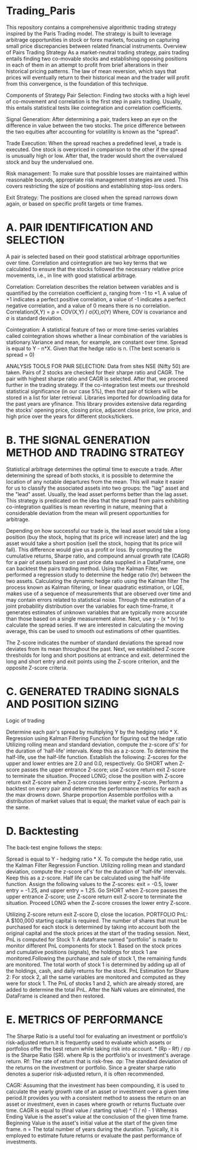 # Trading_Paris
This repository contains a comprehensive algorithmic trading strategy inspired by the Paris Trading model. The strategy is built to leverage arbitrage opportunities in stock or forex markets, focusing on capturing small price discrepancies between related financial instruments.
Overview of Pairs Trading Strategy As a market-neutral trading strategy, pairs trading entails finding two co-movable stocks and establishing opposing positions in each of them in an attempt to profit from brief alterations in their historical pricing patterns. The law of mean reversion, which says that prices will eventually return to their historical mean and the trader will profit from this convergence, is the foundation of this technique.

Components of Strategy Pair Selection: Finding two stocks with a high level of co-movement and correlation is the first step in pairs trading. Usually, this entails statistical tests like cointegration and correlation coefficients.

Signal Generation: After determining a pair, traders keep an eye on the difference in value between the two stocks. The price difference between the two equities after accounting for volatility is known as the "spread".

Trade Execution: When the spread reaches a predefined level, a trade is executed. One stock is overpriced in comparison to the other if the spread is unusually high or low. After that, the trader would short the overvalued stock and buy the undervalued one.

Risk management: To make sure that possible losses are maintained within reasonable bounds, appropriate risk management strategies are used. This covers restricting the size of positions and establishing stop-loss orders.

Exit Strategy: The positions are closed when the spread narrows down again, or based on specific profit targets or time frames.

# A. PAIR IDENTIFICATION AND SELECTION

A pair is selected based on their good statistical arbitrage opportunities over time.
Correlation and cointegration are two key terms that we calculated to ensure that the stocks followed the necessary relative price movements, i.e., in line with good statistical arbitrage. 

Correlation: Correlation describes the relation between variables and is quantified by the correlation coefficient ρ, ranging from -1 to +1. A value of +1 indicates a perfect positive correlation, a value of -1 indicates a perfect negative correlation, and a value of 0 means there is no correlation. Correlation(X,Y) = ρ = COV(X,Y) / σ(X),σ(Y) Where, COV is covariance and σ is standard deviation.

Cointegration: A statistical feature of two or more time-series variables called cointegration shows whether a linear combination of the variables is stationary.Variance and mean, for example, are constant over time. Spread is equal to Y - n*X. Given that the hedge ratio is n. (The best scenario is spread = 0)

ANALYSIS TOOLS FOR PAIR SELECTION: Data from sites NSE (Nifty 50) are taken. Pairs of 2 stocks are checked for their sharpe ratio and CAGR. The pair with highest sharpe ratio and CAGR is selected. After that, we proceed further in the trading strategy. If the co-integration test meets our threshold statistical significance (in our case 5%), then that pair of tickers will be stored in a list for later retrieval. Libraries imported for downloading data for the past years are yfinance. This library provides extensive data regarding the stocks' opening price, closing price, adjacent close price, low price, and high price over the years for different stocks/tickers.

# B. THE SIGNAL GENERATION METHOD AND TRADING STRATEGY

Statistical arbitrage determines the optimal time to execute a trade. After determining the spread of both stocks, it is possible to determine the location of any notable departures from the mean. This will make it easier for us to classify the associated assets into two groups: the "lag" asset and the "lead" asset. Usually, the lead asset performs better than the lag asset. This strategy is predicated on the idea that the spread from pairs exhibiting co-integration qualities is mean reverting in nature, meaning that a considerable deviation from the mean will present opportunities for arbitrage.

Depending on how successful our trade is, the lead asset would take a long position (buy the stock, hoping that its price will increase later) and the lag asset would take a short position (sell the stock, hoping that its price will fall). This difference would give us a profit or loss. By computing the cumulative returns, Sharpe ratio, and compound annual growth rate (CAGR) for a pair of assets based on past price data supplied in a DataFrame, one can backtest the pairs trading method. 
Using the Kalman Filter, we performed a regression study to determine the hedge ratio (hr) between the two assets. Calculating the dynamic hedge ratio using the Kalman filter The process known as Kalman filtering, or linear quadratic estimation, or LQE, makes use of a sequence of measurements that are observed over time and may contain errors related to statistical noise. Through the estimation of a joint probability distribution over the variables for each time-frame, it generates estimates of unknown variables that are typically more accurate than those based on a single measurement alone.
Next, use y - (x * hr) to calculate the spread series. If we are interested in calculating the moving average, this can be used to smooth out estimations of other quantities.

The Z-score indicates the number of standard deviations the spread now deviates from its mean throughout the past. Next, we established Z-score thresholds for long and short positions at entrance and exit. determined the long and short entry and exit points using the Z-score criterion, and the opposite Z-score criteria.

# C. GENERATED TRADING SIGNALS AND POSITION SIZING

Logic of trading

Determine each pair's spread by multiplying Y by the hedging ratio * X. Regression using Kalman Filtering Function for figuring out the hedge ratio Utilizing rolling mean and standard deviation, compute the z-score of's' for the duration of 'half-life' intervals. Keep this as a z-score. To determine the half-life, use the half-life function. Establish the following: Z-scores for the upper and lower entries are 2.0 and 0.0, respectively. Go SHORT when Z-score passes the upper entrance Z-score; use Z-score return exit Z-score to terminate the situation. Proceed LONG; close the position with Z-score return exit Z-score when Z-score crosses lower entry Z-score. Perform a backtest on every pair and determine the performance metrics for each as the max drowns down. Sharpe proportion Assemble portfolios with a distribution of market values that is equal; the market value of each pair is the same.

# D. Backtesting

The back-test engine follows the steps:

Spread is equal to Y - hedging ratio * X. To compute the hedge ratio, use the Kalman Filter Regression Function. Utilizing rolling mean and standard deviation, compute the z-score of's' for the duration of 'half-life' intervals. Keep this as a z-score. Half life can be calculated using the half-life function. Assign the following values to the Z-scores: exit = -0.5, lower entry = -1.25, and upper entry = 1.25. Go SHORT when Z-score passes the upper entrance Z-score; use Z-score return exit Z-score to terminate the situation. Proceed LONG when the Z-score crosses the lower entry Z-score. 

Utilizing Z-score return exit Z-score D, close the location. PORTFOLIO PnL: A $100,000 starting capital is required. The number of shares that must be purchased for each stock is determined by taking into account both the original capital and the stock prices at the start of the trading session. Next, PnL is computed for Stock 1: A dataframe named "portfolio" is made to monitor different PnL components for stock 1. Based on the stock prices and cumulative positions (signals), the holdings for stock 1 are monitored.Following the purchase and sale of stock 1, the remaining funds are monitored. The total worth of stock 1 is determined by adding up all of the holdings, cash, and daily returns for the stock. PnL Estimation for Share 2: For stock 2, all the same variables are monitored and computed as they were for stock 1. The PnL of stocks 1 and 2, which are already stored, are added to determine the total PnL. After the NaN values are eliminated, the DataFrame is cleaned and then restored.


# E. METRICS OF PERFORMANCE

The Sharpe Ratio is a useful tool for evaluating an investment or portfolio's risk-adjusted return.It is frequently used to evaluate which assets or portfolios offer the best return while taking risk into account. * (Rp - Rf) / σp is the Sharpe Ratio (SR). where Rp is the portfolio's or investment's average return. Rf: The rate of return that is risk-free. σp: The standard deviation of the returns on the investment or portfolio. Since a greater sharpe ratio denotes a superior risk-adjusted return, it is often recommended.

CAGR: Assuming that the investment has been compounding, it is used to calculate the yearly growth rate of an asset or investment over a given time period.It provides you with a consistent method to assess the return on an asset or investment, even in cases where growth or returns fluctuate over time. CAGR is equal to (final value / starting value) ^ (1 / n) - 1 Whereas Ending Value is the asset's value at the conclusion of the given time frame. Beginning Value is the asset's initial value at the start of the given time frame. n = The total number of years during the duration. Typically, it is employed to estimate future returns or evaluate the past performance of investments.












